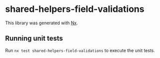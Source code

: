 # shared-helpers-field-validations

This library was generated with [Nx](https://nx.dev).

## Running unit tests

Run `nx test shared-helpers-field-validations` to execute the unit tests.

